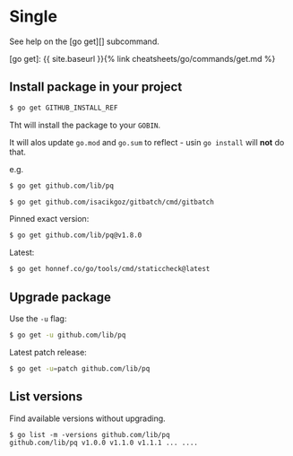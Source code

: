 # Single

See help on the [go get][] subcommand.

[go get]: {{ site.baseurl }}{% link cheatsheets/go/commands/get.md %}


## Install package in your project


```sh
$ go get GITHUB_INSTALL_REF
```

Tht will install the package to your `GOBIN`.

It will alos update `go.mod` and `go.sum` to reflect - usin `go install` will **not** do that.

e.g.

```sh
$ go get github.com/lib/pq

$ go get github.com/isacikgoz/gitbatch/cmd/gitbatch
```

Pinned exact version:

```sh
$ go get github.com/lib/pq@v1.8.0
```

Latest:

```sh
$ go get honnef.co/go/tools/cmd/staticcheck@latest
```


## Upgrade package

Use the `-u` flag:

```sh
$ go get -u github.com/lib/pq
```

Latest patch release:

```sh
$ go get -u=patch github.com/lib/pq
```


## List versions

Find available versions without upgrading.

```console
$ go list -m -versions github.com/lib/pq
github.com/lib/pq v1.0.0 v1.1.0 v1.1.1 ... ....
```
